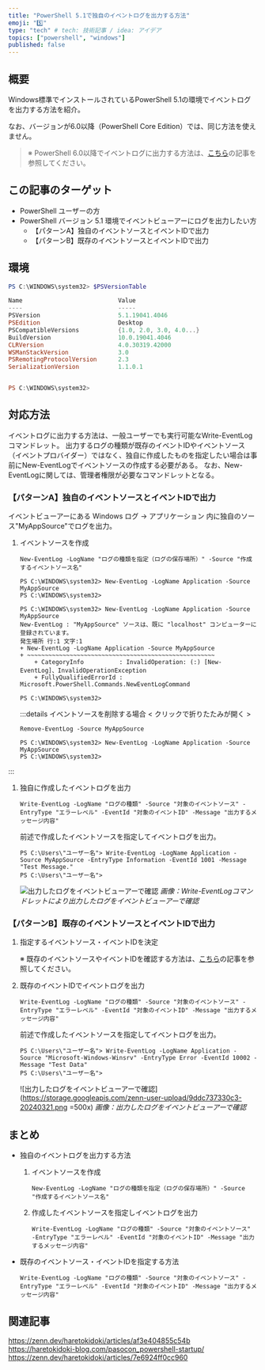```yaml
---
title: "PowerShell 5.1で独自のイベントログを出力する方法"
emoji: "5️⃣"
type: "tech" # tech: 技術記事 / idea: アイデア
topics: ["powershell", "windows"]
published: false
---
```

## 概要

Windows標準でインストールされているPowerShell 5.1の環境でイベントログを出力する方法を紹介。

なお、バージョンが6.0以降（PowerShell Core Edition）では、同じ方法を使えません。

> ※ PowerShell 6.0以降でイベントログに出力する方法は、[こちら](https://zenn.dev/haretokidoki/articles/af3e404855c54b)の記事を参照してください。

## この記事のターゲット

- PowerShell ユーザーの方
- PowerShell バージョン 5.1 環境でイベントビューアーにログを出力したい方
    - 【パターンA】独自のイベントソースとイベントIDで出力
    - 【パターンB】既存のイベントソースとイベントIDで出力

## 環境

```powershell
PS C:\WINDOWS\system32> $PSVersionTable

Name                           Value
----                           -----
PSVersion                      5.1.19041.4046
PSEdition                      Desktop
PSCompatibleVersions           {1.0, 2.0, 3.0, 4.0...}
BuildVersion                   10.0.19041.4046
CLRVersion                     4.0.30319.42000
WSManStackVersion              3.0
PSRemotingProtocolVersion      2.3
SerializationVersion           1.1.0.1


PS C:\WINDOWS\system32>
```

## 対応方法

イベントログに出力する方法は、一般ユーザーでも実行可能なWrite-EventLogコマンドレット。
出力するログの種類が既存のイベントIDやイベントソース（イベントプロバイダー）ではなく、独自に作成したものを指定したい場合は事前にNew-EventLogでイベントソースの作成する必要がある。
なお、New-EventLogに関しては、管理者権限が必要なコマンドレットとなる。

### 【パターンA】独自のイベントソースとイベントIDで出力

イベントビューアーにある Windows ログ -> アプリケーション 内に独自のソース"MyAppSource"でログを出力。

1. イベントソースを作成

    ```powershell:“管理者として実行”の必要あり
    New-EventLog -LogName "ログの種類を指定（ログの保存場所）" -Source "作成するイベントソース名"
    ```

    ```powershell:実際に実行した結果
    PS C:\WINDOWS\system32> New-EventLog -LogName Application -Source MyAppSource
    PS C:\WINDOWS\system32>
    ```

    ```powershell:すでに指定したイベントソースが存在する場合はエラー
    PS C:\WINDOWS\system32> New-EventLog -LogName Application -Source MyAppSource
    New-EventLog : "MyAppSource" ソースは、既に "localhost" コンピューターに登録されています。
    発生場所 行:1 文字:1
    + New-EventLog -LogName Application -Source MyAppSource
    + ~~~~~~~~~~~~~~~~~~~~~~~~~~~~~~~~~~~~~~~~~~~~~~~~~~~~~
        + CategoryInfo          : InvalidOperation: (:) [New-EventLog]、InvalidOperationException
        + FullyQualifiedErrorId : Microsoft.PowerShell.Commands.NewEventLogCommand

    PS C:\WINDOWS\system32>
    ```

    :::details イベントソースを削除する場合 < クリックで折りたたみが開く >

    ```powershell:“管理者として実行”の必要あり
    Remove-EventLog -Source MyAppSource
    ```

    ```powershell:実際に実行した結果
    PS C:\WINDOWS\system32> New-EventLog -LogName Application -Source MyAppSource
    PS C:\WINDOWS\system32>
    ```

:::

1. 独自に作成したイベントログを出力

    ```powershell:すでにイベントソースが作成済みの為、ここでは管理者権限は不要
    Write-EventLog -LogName "ログの種類" -Source "対象のイベントソース" -EntryType "エラーレベル" -EventId "対象のイベントID" -Message "出力するメッセージ内容"
    ```

    前述で作成したイベントソースを指定してイベントログを出力。

    ```powershell:実際に実行した結果
    PS C:\Users\"ユーザー名"> Write-EventLog -LogName Application -Source MyAppSource -EntryType Information -EventId 1001 -Message "Test Message."
    PS C:\Users\"ユーザー名">
    ```

    ![出力したログをイベントビューアーで確認](https://storage.googleapis.com/zenn-user-upload/56e5159a66d3-20240306.png)
    *画像：Write-EventLogコマンドレットにより出力したログをイベントビューアーで確認*

### 【パターンB】既存のイベントソースとイベントIDで出力

1. 指定するイベントソース・イベントIDを決定

    ※ 既存のイベントソースやイベントIDを確認する方法は、[こちら](https://zenn.dev/haretokidoki/articles/48de2dc693f9c0)の記事を参照してください。

1. 既存のイベントIDでイベントログを出力

    ```powershell:すでにイベントソースが作成済みの為、ここでは管理者権限は不要
    Write-EventLog -LogName "ログの種類" -Source "対象のイベントソース" -EntryType "エラーレベル" -EventId "対象のイベントID" -Message "出力するメッセージ内容"
    ```

    前述で作成したイベントソースを指定してイベントログを出力。

    ```powershell:実際に実行した結果
    PS C:\Users\"ユーザー名"> Write-EventLog -LogName Application -Source "Microsoft-Windows-Winsrv" -EntryType Error -EventId 10002 -Message "Test Data"
    PS C:\Users\"ユーザー名">
    ```

    ![出力したログをイベントビューアーで確認](https://storage.googleapis.com/zenn-user-upload/9ddc737330c3-20240321.png =500x)
    *画像：出力したログをイベントビューアーで確認*

## まとめ

- 独自のイベントログを出力する方法
    1. イベントソースを作成

        ```powershell:“管理者として実行”の必要あり
        New-EventLog -LogName "ログの種類を指定（ログの保存場所）" -Source "作成するイベントソース名"
        ```

    1. 作成したイベントソースを指定しイベントログを出力

        ```powershell:独自のイベントソースとイベントIDを指定（管理者権限は不要）
        Write-EventLog -LogName "ログの種類" -Source "対象のイベントソース" -EntryType "エラーレベル" -EventId "対象のイベントID" -Message "出力するメッセージ内容"
        ```

- 既存のイベントソース・イベントIDを指定する方法

    ```powershell:既存のイベントソースとイベントIDを指定（管理者権限は不要）
    Write-EventLog -LogName "ログの種類" -Source "対象のイベントソース" -EntryType "エラーレベル" -EventId "対象のイベントID" -Message "出力するメッセージ内容"
    ```

## 関連記事

https://zenn.dev/haretokidoki/articles/af3e404855c54b
https://haretokidoki-blog.com/pasocon_powershell-startup/
https://zenn.dev/haretokidoki/articles/7e6924ff0cc960
